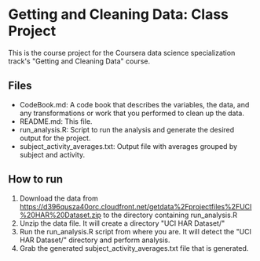 # Getting and Cleaning Data: Class Project #

This is the course project for the Coursera data science specialization track's "Getting and Cleaning Data" course.

## Files ##
* CodeBook.md: A code book that describes the variables, the data, and any transformations or work that you performed to clean up the data.
* README.md: This file.
* run_analysis.R: Script to run the analysis and generate the desired output for the project.
* subject_activity_averages.txt: Output file with averages grouped by subject and activity.

## How to run ##
1. Download the data from https://d396qusza40orc.cloudfront.net/getdata%2Fprojectfiles%2FUCI%20HAR%20Dataset.zip to the directory containing run_analysis.R
2. Unzip the data file. It will create a directory "UCI HAR Dataset/"
3. Run the run_analysis.R script from where you are. It will detect the "UCI HAR Dataset/" directory and perform analysis.
4. Grab the generated subject_activity_averages.txt file that is generated.
